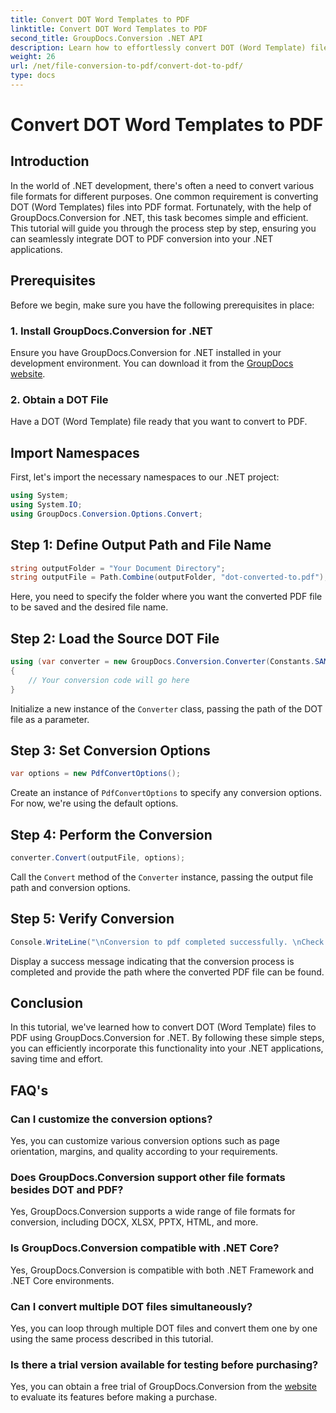 ```yaml
---
title: Convert DOT Word Templates to PDF
linktitle: Convert DOT Word Templates to PDF
second_title: GroupDocs.Conversion .NET API
description: Learn how to effortlessly convert DOT (Word Template) files to PDF in .NET using GroupDocs.Conversion for seamless integration into your applications.
weight: 26
url: /net/file-conversion-to-pdf/convert-dot-to-pdf/
type: docs
---
```

# Convert DOT Word Templates to PDF

## Introduction
In the world of .NET development, there's often a need to convert various file formats for different purposes. One common requirement is converting DOT (Word Templates) files into PDF format. Fortunately, with the help of GroupDocs.Conversion for .NET, this task becomes simple and efficient. This tutorial will guide you through the process step by step, ensuring you can seamlessly integrate DOT to PDF conversion into your .NET applications.
## Prerequisites
Before we begin, make sure you have the following prerequisites in place:
### 1. Install GroupDocs.Conversion for .NET
Ensure you have GroupDocs.Conversion for .NET installed in your development environment. You can download it from the [GroupDocs website](https://releases.groupdocs.com/conversion/net/).
### 2. Obtain a DOT File
Have a DOT (Word Template) file ready that you want to convert to PDF.

## Import Namespaces
First, let's import the necessary namespaces to our .NET project:
```csharp
using System;
using System.IO;
using GroupDocs.Conversion.Options.Convert;
```
## Step 1: Define Output Path and File Name
```csharp
string outputFolder = "Your Document Directory";
string outputFile = Path.Combine(outputFolder, "dot-converted-to.pdf");
```
Here, you need to specify the folder where you want the converted PDF file to be saved and the desired file name.
## Step 2: Load the Source DOT File
```csharp
using (var converter = new GroupDocs.Conversion.Converter(Constants.SAMPLE_DOT))
{
    // Your conversion code will go here
}
```
Initialize a new instance of the `Converter` class, passing the path of the DOT file as a parameter.
## Step 3: Set Conversion Options
```csharp
var options = new PdfConvertOptions();
```
Create an instance of `PdfConvertOptions` to specify any conversion options. For now, we're using the default options.
## Step 4: Perform the Conversion
```csharp
converter.Convert(outputFile, options);
```
Call the `Convert` method of the `Converter` instance, passing the output file path and conversion options.
## Step 5: Verify Conversion
```csharp
Console.WriteLine("\nConversion to pdf completed successfully. \nCheck output in {0}", outputFolder);
```
Display a success message indicating that the conversion process is completed and provide the path where the converted PDF file can be found.

## Conclusion
In this tutorial, we've learned how to convert DOT (Word Template) files to PDF using GroupDocs.Conversion for .NET. By following these simple steps, you can efficiently incorporate this functionality into your .NET applications, saving time and effort.
## FAQ's
### Can I customize the conversion options?
Yes, you can customize various conversion options such as page orientation, margins, and quality according to your requirements.
### Does GroupDocs.Conversion support other file formats besides DOT and PDF?
Yes, GroupDocs.Conversion supports a wide range of file formats for conversion, including DOCX, XLSX, PPTX, HTML, and more.
### Is GroupDocs.Conversion compatible with .NET Core?
Yes, GroupDocs.Conversion is compatible with both .NET Framework and .NET Core environments.
### Can I convert multiple DOT files simultaneously?
Yes, you can loop through multiple DOT files and convert them one by one using the same process described in this tutorial.
### Is there a trial version available for testing before purchasing?
Yes, you can obtain a free trial of GroupDocs.Conversion from the [website](https://releases.groupdocs.com/) to evaluate its features before making a purchase.
